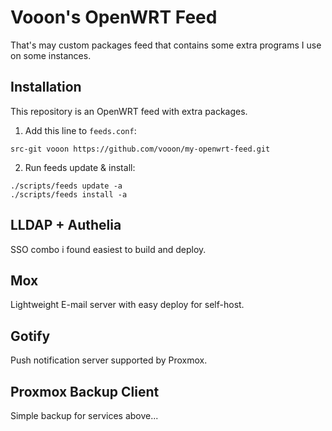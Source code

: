 Vooon's OpenWRT Feed
====================

That's may custom packages feed that contains some extra programs I use on some instances.


Installation
------------

This repository is an OpenWRT feed with extra packages.

1. Add this line to `feeds.conf`:
```
src-git vooon https://github.com/vooon/my-openwrt-feed.git
```

2. Run feeds update & install:
```shell
./scripts/feeds update -a
./scripts/feeds install -a
```

LLDAP + Authelia
----------------

SSO combo i found easiest to build and deploy.


Mox
---

Lightweight E-mail server with easy deploy for self-host.


Gotify
------

Push notification server supported by Proxmox.


Proxmox Backup Client
---------------------

Simple backup for services above...
